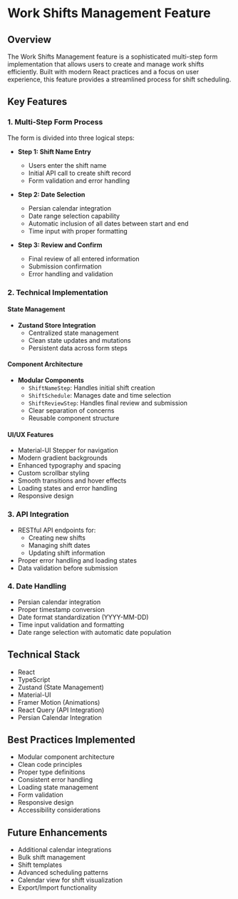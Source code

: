 # Work Shifts Management Feature

## Overview
The Work Shifts Management feature is a sophisticated multi-step form implementation that allows users to create and manage work shifts efficiently. Built with modern React practices and a focus on user experience, this feature provides a streamlined process for shift scheduling.

## Key Features

### 1. Multi-Step Form Process
The form is divided into three logical steps:
- **Step 1: Shift Name Entry**
  - Users enter the shift name
  - Initial API call to create shift record
  - Form validation and error handling

- **Step 2: Date Selection**
  - Persian calendar integration
  - Date range selection capability
  - Automatic inclusion of all dates between start and end
  - Time input with proper formatting

- **Step 3: Review and Confirm**
  - Final review of all entered information
  - Submission confirmation
  - Error handling and validation

### 2. Technical Implementation

#### State Management
- **Zustand Store Integration**
  - Centralized state management
  - Clean state updates and mutations
  - Persistent data across form steps

#### Component Architecture
- **Modular Components**
  - `ShiftNameStep`: Handles initial shift creation
  - `ShiftSchedule`: Manages date and time selection
  - `ShiftReviewStep`: Handles final review and submission
  - Clear separation of concerns
  - Reusable component structure

#### UI/UX Features
- Material-UI Stepper for navigation
- Modern gradient backgrounds
- Enhanced typography and spacing
- Custom scrollbar styling
- Smooth transitions and hover effects
- Loading states and error handling
- Responsive design

### 3. API Integration
- RESTful API endpoints for:
  - Creating new shifts
  - Managing shift dates
  - Updating shift information
- Proper error handling and loading states
- Data validation before submission

### 4. Date Handling
- Persian calendar integration
- Proper timestamp conversion
- Date format standardization (YYYY-MM-DD)
- Time input validation and formatting
- Date range selection with automatic date population

## Technical Stack
- React
- TypeScript
- Zustand (State Management)
- Material-UI
- Framer Motion (Animations)
- React Query (API Integration)
- Persian Calendar Integration

## Best Practices Implemented
- Modular component architecture
- Clean code principles
- Proper type definitions
- Consistent error handling
- Loading state management
- Form validation
- Responsive design
- Accessibility considerations

## Future Enhancements
- Additional calendar integrations
- Bulk shift management
- Shift templates
- Advanced scheduling patterns
- Calendar view for shift visualization
- Export/Import functionality 